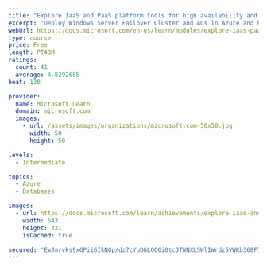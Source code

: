```yaml
---
title: "Explore IaaS and PaaS platform tools for high availability and disaster recovery"
excerpt: "Deploy Windows Server Failover Cluster and AGs in Azure and hybrid environments. Configure temporal tables, geo-replication and auto failover groups."
webUrl: https://docs.microsoft.com/en-us/learn/modules/explore-iaas-paas-platform-tools-for-high-availability-disaster-recovery/
type: course
price: Free
length: PT43M
ratings:
  count: 41
  average: 4.8292685
heat: 130

provider:
  name: Microsoft Learn
  domain: microsoft.com
  images:
    - url: /assets/images/organizations/microsoft.com-50x50.jpg
      width: 50
      height: 50

levels:
  - Intermediate

topics:
  - Azure
  - Databases

images:
  - url: https://docs.microsoft.com/learn/achievements/explore-iaas-and-paas-platform-tools-for-ha-dr-social.png
    width: 643
    height: 321
    isCached: true

secured: "EwJmrvks9xGPii6IkNGp/dz7cYuDGLQO6i0tcJTWNXL5WlIWrdz5YWKb368F7+WQKeu4dWd1dFROcdroippZt83uxiQNdCgKE9E/Tlp7AJGVR3NpdO1as1YrBiBXgMornBYubNFztVvth0gA+uCykfxHUIfZ81DWYrH8bcgoYrLZb0GaxfXHMOmgRn8WXA69dIMP0bUUIQilqTbkCUMY3tQJ+YK/9o7x+PSDQYX0NoL21GpZMmS6v94xXUCehFQqckt56Lrr8Xye1NGhru08CnumQ6zXyHsVN0/4jiMm0yhcEM/JLi8MkCTnjSmII3fE0Dj9zl1Ey2v0YnTOct3vLkExQv4wwGLPXpSxwq2OVXLERkHpPOPXv/kwt4qpYzLlojqnYFNw6berpyMaWapkczra+2pIbp16p+HIOksUZUk=;RSM/iH9pnFIScLo+v99bXg=="
---
```


